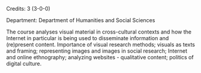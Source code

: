 Credits: 3 (3-0-0)

Department: Department of Humanities and Social Sciences

The course analyses visual material in cross-cultural contexts and how the Internet in particular is being used to disseminate information and (re)present content. Importance of visual research methods; visuals as texts and framing; representing images and images in social research; Internet and online ethnography; analyzing websites - qualitative content; politics of digital culture.